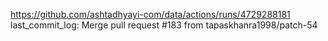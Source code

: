 https://github.com/ashtadhyayi-com/data/actions/runs/4729288181
last_commit_log: Merge pull request #183 from tapaskhanra1998/patch-54